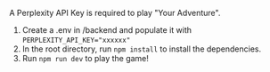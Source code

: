 A Perplexity API Key is required to play "Your Adventure".
1. Create a .env in /backend and populate it with `PERPLEXITY_API_KEY="xxxxxx"`
2. In the root directory, run `npm install` to install the dependencies.
3. Run `npm run dev` to play the game!